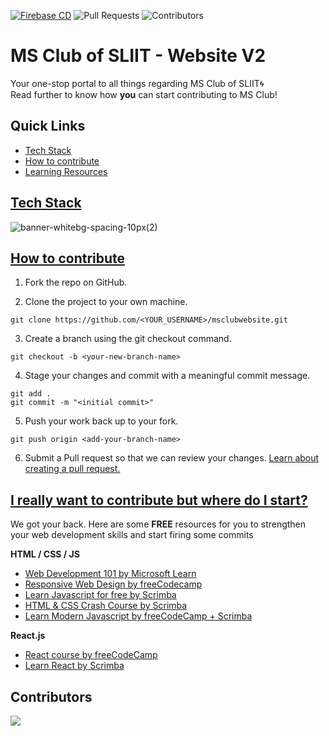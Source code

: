 [![Firebase CD](https://github.com/ms-club-sliit/msclubwebsite/actions/workflows/firebase-deploy.yml/badge.svg)](https://github.com/ms-club-sliit/msclubwebsite/actions/workflows/firebase-deploy.yml)
![Pull Requests](https://badgen.net/github/open-issues/ms-club-sliit/msclubwesite-v2)
![Contributors](https://badgen.net/github/contributors/ms-club-sliit/msclubwesite-v2)

#  MS Club of SLIIT - Website V2
Your one-stop portal to all things regarding MS Club of SLIIT🌀  
Read further to know how **you** can start contributing to MS Club! 

## Quick Links

- [Tech Stack](#tech-stack)
- [How to contribute](#how-to-contribute)
- [Learning Resources](#i-really-want-to-contribute-but-where-do-i-start)

## [Tech Stack](#Tech-Stack)

![banner-whitebg-spacing-10px(2)](https://user-images.githubusercontent.com/73905901/126197938-6f1301fb-623f-4d0a-8bce-5b268722da1c.png)

<!-- Add system architecture -->



## [How to contribute](#how-to)

1. Fork the repo on GitHub.

2. Clone the project to your own machine.

```git clone https://github.com/<YOUR_USERNAME>/msclubwebsite.git```

3. Create a branch using the git checkout command.

`git checkout -b <your-new-branch-name>`

4. Stage your changes and commit with a meaningful commit message.

``` 
git add .
git commit -m "<initial commit>" 
```

5. Push your work back up to your fork.

`git push origin <add-your-branch-name>`

6. Submit a Pull request so that we can review your changes. [Learn about creating a pull request.](https://docs.github.com/en/github/collaborating-with-pull-requests/proposing-changes-to-your-work-with-pull-requests/creating-a-pull-request)

## [I really want to contribute but where do I start?](#resources) 

We got your back. Here are some **FREE** resources for you to strengthen your web development skills and start firing some commits 

**HTML / CSS / JS**

- [Web Development 101 by Microsoft Learn](https://docs.microsoft.com/en-us/learn/paths/web-development-101/)
- [Responsive Web Design by freeCodecamp](https://www.freecodecamp.org/learn/responsive-web-design/)
- [Learn Javascript for free by Scrimba](https://scrimba.com/learn/learnjavascript)
- [HTML & CSS Crash Course by Scrimba](https://scrimba.com/learn/htmlcss)
- [Learn Modern Javascript by freeCodeCamp + Scrimba](https://scrimba.com/learn/es6)


**React.js**

- [React course by freeCodeCamp](https://www.freecodecamp.org/learn/front-end-libraries/#react)
- [Learn React by Scrimba](https://scrimba.com/learn/learnreact)

## Contributors

<a href="https://github.com/ms-club-sliit/msclubwebsite/graphs/contributors">
  <img src="https://contrib.rocks/image?repo=ms-club-sliit/msclubwebsite" />
</a>



